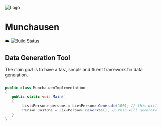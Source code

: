 ![Logo](https://images-cdn.fantasyflightgames.com/filer_public/1e/93/1e9389fe-d6af-47bb-9e7e-74924a333345/solid_barononaflyingcarpet.png)
# Munchausen

:cloud: [![Build Status](https://travis-ci.org/ernestohs/Munchausen.svg)](https://travis-ci.org/ernestohs/Munchausen)

## Data Generation Tool

The main goal is to have a fast, simple and fluent framework for data generation.
```csharp

public class MunchausenImplementation
{
   public static void Main()
   {
        List<Person> persons = Lie<Person>.Generate(100); // this will generate a collection with 100 objects of type Person.
        Person JustOne = Lie<Person>.Generate(); // this will generate only one person.
   }
}
```
